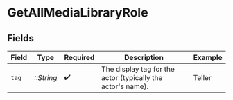 # GetAllMediaLibraryRole


## Fields

| Field                                                       | Type                                                        | Required                                                    | Description                                                 | Example                                                     |
| ----------------------------------------------------------- | ----------------------------------------------------------- | ----------------------------------------------------------- | ----------------------------------------------------------- | ----------------------------------------------------------- |
| `tag`                                                       | *::String*                                                  | :heavy_check_mark:                                          | The display tag for the actor (typically the actor's name). | Teller                                                      |